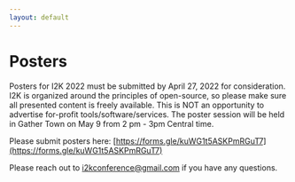 ```yaml
---
layout: default
---
```

# Posters
Posters for I2K 2022 must be submitted by April 27, 2022 for consideration.  I2K is organized around the principles of open-source, so please make sure all presented content is freely available.  This is NOT an opportunity to advertise for-profit tools/software/services. The poster session will be held in Gather Town on May 9 from 2 pm - 3pm Central time.

Please submit posters here: [https://forms.gle/kuWG1t5ASKPmRGuT7](https://forms.gle/kuWG1t5ASKPmRGuT7)

Please reach out to [i2kconference@gmail.com](mailto:i2kconference@gmail.com) if you have any questions.
